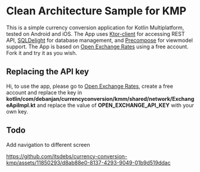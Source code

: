 # Clean Architecture Sample for KMP
This is a simple currency conversion application for Kotlin Multiplatform, tested on Android and iOS.
The App uses [Ktor-client](https://api.ktor.io/index.html) for accessing REST API, [SQLDelight](https://github.com/cashapp/sqldelight) for database management, and [Precompose](https://github.com/Tlaster/PreCompose) for viewmodel support.
The App is based on [Open Exchange Rates](https://openexchangerates.org/) using a free account. Fork it and try it as you wish.

## Replacing the API key
Hi, to use the app, please go to [Open Exchange Rates](https://openexchangerates.org/), create a free account and replace the key in
**kotlin/com/debanjan/currencyconversion/kmm/shared/network/ExchangeApiImpl.kt** and replace the value of **OPEN_EXCHANGE_API_KEY** with your own key.

## Todo
Add navigation to different screen



https://github.com/itsdebs/currency-conversion-kmp/assets/11850293/d8ab88e0-8137-4293-9049-01b9d519ddac

